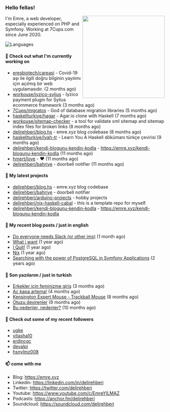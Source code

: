 <h3>Hello fellas!</h3>
 

<img align="right" src="https://media.giphy.com/media/ZE6HYckyroMWwSp11C/giphy-downsized.gif" width="260">

I'm Emre, a web developer, especially experienced on PHP and Symfony. Working at 7Cups.com since June 2020. 

![Languages](https://github-readme-stats.vercel.app/api/top-langs/?username=delirehberi&layout=compact)

#### 👷 Check out what I'm currently working on

- [eresbiotech/careasi](https://github.com/eresbiotech/careasi) - Covid-19 aşı ile ilgili doğru bilginin yayılımı için açılmış bir web uygulamasıdır. (2 months ago)
- [workouse/iyzico-sylius](https://github.com/workouse/iyzico-sylius) - Iyzico payment plugin for Sylius ecommerce framework (3 months ago)
- [7Cups/migratos](https://github.com/7Cups/migratos) - God of database migration libraries (5 months ago)
- [haskellturkiye/hagar](https://github.com/haskellturkiye/hagar) - Agar.io clone with Haskell (7 months ago)
- [workouse/sitemap-checker](https://github.com/workouse/sitemap-checker) - a tool for validate xml sitemap and sitemap index files for broken links (8 months ago)
- [delirehberi/blog.hs](https://github.com/delirehberi/blog.hs) - emre.xyz blog codebase  (8 months ago)
- [haskellturkiye/lyah-tr](https://github.com/haskellturkiye/lyah-tr) - Learn You A Haskell dökümanı türkçe çevirisi (9 months ago)
- [delirehberi/kendi-blogunu-kendin-kodla](https://github.com/delirehberi/kendi-blogunu-kendin-kodla) - https://emre.xyz/kendi-blogunu-kendin-kodla (11 months ago)
- [hmert/love](https://github.com/hmert/love) - :heart: (11 months ago)
- [delirehberi/bahriye](https://github.com/delirehberi/bahriye) - doorbell notifier (11 months ago)

#### 🌱 My latest projects

- [delirehberi/blog.hs](https://github.com/delirehberi/blog.hs) - emre.xyz blog codebase 
- [delirehberi/bahriye](https://github.com/delirehberi/bahriye) - doorbell notifier
- [delirehberi/arduino-projects](https://github.com/delirehberi/arduino-projects) - hobby projects
- [delirehberi/nix-haskell-cabal](https://github.com/delirehberi/nix-haskell-cabal) - this is a template repo for myself.
- [delirehberi/kendi-blogunu-kendin-kodla](https://github.com/delirehberi/kendi-blogunu-kendin-kodla) - https://emre.xyz/kendi-blogunu-kendin-kodla

#### 📜 My recent blog posts / just in english

- [Do everyone needs Slack (or other ims)](https://emre.xyz/do-everyone-needs-slack-or-other-ims) (1 month ago)
- [What i want](https://emre.xyz/what-i-want) (1 year ago)
- [I Quit!](https://emre.xyz/i-quit) (1 year ago)
- [Nix](https://emre.xyz/nix) (1 year ago)
- [Searching with the power of PostgreSQL in Symfony Applications](https://emre.xyz/searching-with-the-power-of-postgresql-in-symfony-applications) (2 years ago)

#### 📜 Son yazılarım / just in turkish

- [Erkekler için feminizme giriş](https://emre.xyz/erkekler-icin-feminizme-giris) (3 months ago)
- [Aç kapa artema!](https://emre.xyz/ac-kapa-artema) (4 months ago)
- [Kensington Expert Mouse - Trackball Mouse](https://emre.xyz/kensington-expert-mouse-trackball-mouse) (8 months ago)
- [Otuzu devirenler](https://emre.xyz/otuzu-devirenler) (9 months ago)
- [Bu nedenler, nedenler?](https://emre.xyz/bu-nedenler-nedenler) (10 months ago)

#### 👯 Check out some of my recent followers

- [ugke](https://github.com/ugke)
- [vitasha10](https://github.com/vitasha10)
- [erdincgc](https://github.com/erdincgc)
- [devalpi](https://github.com/devalpi)
- [hsnylmz008](https://github.com/hsnylmz008)

#### 📫 come with me

- Blog: https://emre.xyz
- Linkedin: https://linkedin.com/in/delirehberi
- Twitter: https://twitter.com/delirehberi
- Youtube: https://www.youtube.com/c/EmreYILMAZ
- Podcasts: https://anchor.fm/delirehberi
- Soundcloud: https://soundcloud.com/delirehberi


